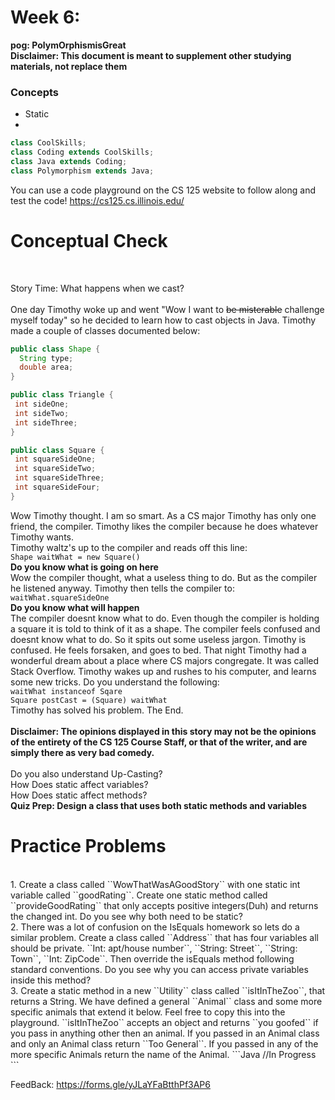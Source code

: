 # Week 6: <br> 
**pog: PolymOrphismisGreat**<br>
**Disclaimer: This document is meant to supplement other studying materials, not replace them**<br>

### Concepts
   * Static
   * 
   ```Java
   class CoolSkills;
   class Coding extends CoolSkills;
   class Java extends Coding;
   class Polymorphism extends Java;
   ```
   
   You can use a code playground on the CS 125 website to follow along and test the code! https://cs125.cs.illinois.edu/
   

# Conceptual Check
<br>

Story Time: What happens when we cast? <br>
<br>
One day Timothy woke up and went "Wow I want to ~~be misterable~~ challenge myself today" so he decided to learn how to cast objects in Java. Timothy made a couple of classes documented below: <br>
```java
public class Shape {
  String type;
  double area;
}

public class Triangle {
 int sideOne;
 int sideTwo;
 int sideThree;
}

public class Square {
 int squareSideOne;
 int squareSideTwo;
 int squareSideThree;
 int squareSideFour;
}
```
Wow Timothy thought. I am so smart. As a CS major Timothy has only one friend, the compiler. Timothy likes the compiler because he does whatever Timothy wants.<br>
Timothy waltz's up to the compiler and reads off this line: <br>
``Shape waitWhat = new Square()`` <br>
**Do you know what is going on here**<br>
Wow the compiler thought, what a useless thing to do. But as the compiler he listened anyway. Timothy then tells the compiler to: <br>
``waitWhat.squareSideOne``<br>
**Do you know what will happen**<br>
The compiler doesnt know what to do. Even though the compiler is holding a square it is told to think of it as a shape. The compiler feels confused and doesnt know what to do. So it spits out some useless jargon. Timothy is confused. He feels forsaken, and goes to bed. That night Timothy had a wonderful dream about a place where CS majors congregate. It was called Stack Overflow. Timothy wakes up and rushes to his computer, and learns some new tricks. Do you understand the following:<br>
``waitWhat instanceof Sqare``<br>
``Square postCast = (Square) waitWhat``<br>
Timothy has solved his problem. The End.<br>
<br>
**Disclaimer: The opinions displayed in this story may not be the opinions of the entirety of the CS 125 Course Staff, or that of the writer, and are simply there as very bad comedy.** <br>
<br>
Do you also understand Up-Casting?<br>
How Does static affect variables?<br>
How Does static affect methods?<br>
**Quiz Prep: Design a class that uses both static methods and variables**

# Practice Problems
<br>
1. Create a class called ``WowThatWasAGoodStory`` with one static int variable called ``goodRating``. Create one static method called ``provideGoodRating`` that only accepts positive integers(Duh) and returns the changed int. Do you see why both need to be static? <br>
2. There was a lot of confusion on the IsEquals homework so lets do a similar problem. Create a class called ``Address`` that has four variables all should be private. ``Int: apt/house number``, ``String: Street``, ``String: Town``, ``Int: ZipCode``. Then override the isEquals method following standard conventions. Do you see why you can access private variables inside this method? <br>
3. Create a static method in a new ``Utility`` class called ``isItInTheZoo``, that returns a String. We have defined a general ``Animal`` class and some more specific animals that extend it below. Feel free to copy this into the playground. ``isItInTheZoo`` accepts an object and returns ``you goofed`` if you pass in anything other then an animal. If you passed in an Animal class and only an Animal class return ``Too General``. If you passed in any of the more specific Animals return the name of the Animal.
```Java
//In Progress
```

FeedBack: https://forms.gle/yJLaYFaBtthPf3AP6 
  





